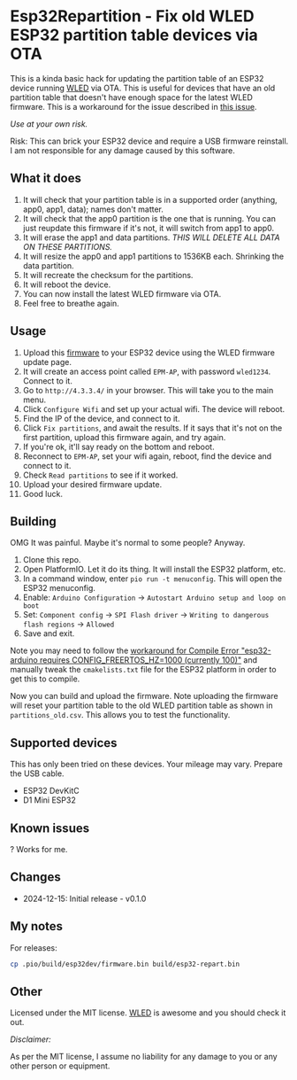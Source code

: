 # Esp32Repartition - Fix old WLED ESP32 partition table devices via OTA

This is a kinda basic hack for updating the partition table of an ESP32 device running [WLED](https://kno.wled.ge/) via OTA.
This is useful for devices that have an old partition table that doesn't have enough space for the latest WLED firmware.
This is a workaround for the issue described in [this issue](https://github.com/Aircoookie/WLED/issues/4369).

*Use at your own risk.*

Risk: This can brick your ESP32 device and require a USB firmware reinstall. I am not responsible for any damage caused by this software.

## What it does

1. It will check that your partition table is in a supported order (anything, app0, app1, data); names don't matter.
2. It will check that the app0 partition is the one that is running. You can just reupdate this firmware if it's not, it will switch from app1 to app0.
3. It will erase the app1 and data partitions. *THIS WILL DELETE ALL DATA ON THESE PARTITIONS.*
4. It will resize the app0 and app1 partitions to 1536KB each. Shrinking the data partition.
5. It will recreate the checksum for the partitions.
6. It will reboot the device.
7. You can now install the latest WLED firmware via OTA.
8. Feel free to breathe again.

## Usage

1. Upload this [firmware](https://github.com/softplus/Esp32Repartition/releases) to your ESP32 device using the WLED firmware update page.
2. It will create an access point called `EPM-AP`, with password `wled1234`. Connect to it.
3. Go to `http://4.3.3.4/` in your browser. This will take you to the main menu.
4. Click `Configure Wifi` and set up your actual wifi. The device will reboot.
5. Find the IP of the device, and connect to it.
6. Click `Fix partitions`, and await the results. If it says that it's not on the first partition, upload this firmware again, and try again.
7. If you're ok, it'll say ready on the bottom and reboot.
8. Reconnect to `EPM-AP`, set your wifi again, reboot, find the device and connect to it.
9. Check `Read partitions` to see if it worked.
10. Upload your desired firmware update.
11. Good luck.

## Building

OMG It was painful. Maybe it's normal to some people? Anyway.

1. Clone this repo.
2. Open PlatformIO. Let it do its thing. It will install the ESP32 platform, etc.
3. In a command window, enter `pio run -t menuconfig`. This will open the ESP32 menuconfig.
4. Enable: `Arduino Configuration` -> `Autostart Arduino setup and loop on boot`
5. Set: `Component config` -> `SPI Flash driver` -> `Writing to dangerous flash regions` -> `Allowed`
6. Save and exit.

Note you may need to follow the [workaround for Compile Error "esp32-arduino requires CONFIG_FREERTOS_HZ=1000 (currently 100)"](https://github.com/espressif/arduino-esp32/discussions/8375#discussioncomment-7908337) and manually tweak the `cmakelists.txt` file for the ESP32 platform in order to get this to compile.

Now you can build and upload the firmware.
Note uploading the firmware will reset your partition table to the old WLED partition table as shown in `partitions_old.csv`.
This allows you to test the functionality.

## Supported devices

This has only been tried on these devices. Your mileage may vary. Prepare the USB cable.

* ESP32 DevKitC
* D1 Mini ESP32

## Known issues

? Works for me.

## Changes

* 2024-12-15: Initial release - v0.1.0

## My notes

For releases:

```bash
cp .pio/build/esp32dev/firmware.bin build/esp32-repart.bin
```

## Other

Licensed under the MIT license.
[WLED](https://kno.wled.ge/) is awesome and you should check it out.

*Disclaimer:*

As per the MIT license, I assume no liability for any damage to you or any other person or equipment.  
